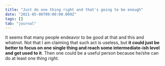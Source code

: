 ```yaml
---
title: "Just do one thing right and that's going to be enough"
date: "2021-05-06T09:00:00.009Z"
tags: []
tab: "journal"
---
```


It seems that many people endeavor to be good at that and this and whatnot. Not that I am claiming that such act is useless, but **it could just be better to focus on one single thing and reach some intermediate-ish level and get used to it**. Then one could  be a useful person because he/she can do at least one thing right.

